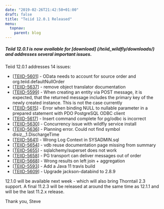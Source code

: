 ```yaml
---
date: "2019-02-26T21:42:50+01:00"
draft: false
title: "Teiid 12.0.1 Released"
menu:
  topnav:
    parent: blog
---
```


##### Teiid 12.0.1 is now available for [download] (/teiid_wildfly/downloads/) and addresses several important issues.

<!--more-->

Teiid 12.0.1 addresses 14 issues:

<ul>
<li>[<a href='https://issues.redhat.com/browse/TEIID-5601'>TEIID-5601</a>] -         OData needs to account for source order and org.teiid.defaultNullOrder
</li>
<li>[<a href='https://issues.redhat.com/browse/TEIID-5637'>TEIID-5637</a>] -         remove object translator documentation
</li>
<li>[<a href='https://issues.redhat.com/browse/TEIID-5599'>TEIID-5599</a>] -         When creating an entity via POST message, it is expected, that the returned message includes the primary key of the newly created instance. This is not the case currently
</li>
<li>[<a href='https://issues.redhat.com/browse/TEIID-5615'>TEIID-5615</a>] -         Error when binding NULL to nullable parameter in a prepared statement with PDO PostgreSQL ODBC client
</li>
<li>[<a href='https://issues.redhat.com/browse/TEIID-5617'>TEIID-5617</a>] -         Insert command complete for pg/odbc is incorrect
</li>
<li>[<a href='https://issues.redhat.com/browse/TEIID-5630'>TEIID-5630</a>] -         Concurrency issue with wildfly service install
</li>
<li>[<a href='https://issues.redhat.com/browse/TEIID-5636'>TEIID-5636</a>] -         Planning error. Could not find symbol disiz__1.DischargeTime
</li>
<li>[<a href='https://issues.redhat.com/browse/TEIID-5641'>TEIID-5641</a>] -         Wrong Log Context in SYSADMIN.sql
</li>
<li>[<a href='https://issues.redhat.com/browse/TEIID-5654'>TEIID-5654</a>] -         vdb reuse documentation page missing from summary
</li>
<li>[<a href='https://issues.redhat.com/browse/TEIID-5655'>TEIID-5655</a>] -         sqlalchemy/superset does not work
</li>
<li>[<a href='https://issues.redhat.com/browse/TEIID-5658'>TEIID-5658</a>] -         PG transport can deliver messages out of order
</li>
<li>[<a href='https://issues.redhat.com/browse/TEIID-5668'>TEIID-5668</a>] -         Wrong results on left join + aggregation
</li>
<li>[<a href='https://issues.redhat.com/browse/TEIID-5593'>TEIID-5593</a>] -         Add a Java 11 travis build
</li>
<li>[<a href='https://issues.redhat.com/browse/TEIID-5609'>TEIID-5609</a>] -         Upgrade jackson-databind to 2.8.9
</li>
</ul>

12.1.0 will be available next week - which will also bring Thorntail 2.3 support. A final 11.2.3 will be released at around the same time as 12.1.1 and will be the last 11.2.x release.  

Thank you, Steve 
